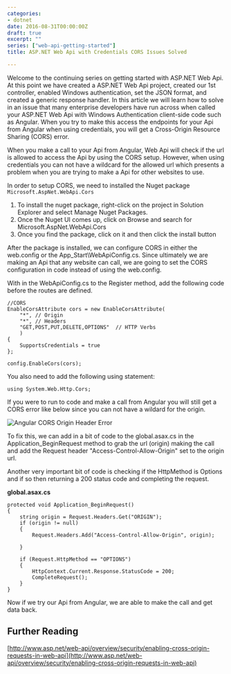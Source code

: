```yaml
---
categories:
- dotnet
date: 2016-08-31T00:00:00Z
draft: true
excerpt: ""
series: ["web-api-getting-started"]
title: ASP.NET Web Api with Credentials CORS Issues Solved

---
```


Welcome to the continuing series on getting started with ASP.NET Web Api.  At this point we have created a ASP.NET Web Api project, created our 1st controller, enabled Windows authentication, set the JSON format, and created a generic response handler.  In this article we will learn how to solve in an issue that many enterprise developers have run across when called your ASP.NET Web Api with Windows Authentication client-side code such as Angular.  When you try to make this access the endpoints for your Api from Angular when using credentials, you will get a Cross-Origin Resource Sharing (CORS) error.

When you make a call to your Api from Angular, Web Api will check if the url is allowed to access the Api by using the CORS setup.  However, when using credentials you can not have a wildcard for the allowed url which presents a problem when you are trying to make a Api for other websites to use.

In order to setup CORS, we need to installed the Nuget package `Microsoft.AspNet.WebApi.Cors`

1. To install the nuget package, right-click on the project in Solution Explorer and select Manage Nuget Packages.
1. Once the Nuget UI comes up, click on Browse and search for Microsoft.AspNet.WebApi.Cors
1. Once you find the package, click on it and then click the install button

After the package is installed, we can configure CORS in either the web.config or the App_Start\WebApiConfig.cs.  Since ultimately we are making an Api that any website can call, we are going to set the CORS configuration in code instead of using the web.config.

With in the WebApiConfig.cs to the Register method, add the following code before the routes are defined.

    //CORS
    EnableCorsAttribute cors = new EnableCorsAttribute(
        "*", // Origin
        "*", // Headers
        "GET,POST,PUT,DELETE,OPTIONS"  // HTTP Verbs
        )
    {
        SupportsCredentials = true
    };

    config.EnableCors(cors);

You also need to add the following using statement:

    using System.Web.Http.Cors;

If you were to run to code and make a call from Angular you will still get a CORS error like below since you can not have a wildard for the origin.

![Angular CORS Origin Header Error](/images/posts/web-api-cors/cors-no-origin-header.png)

To fix this, we can add in a bit of code to the global.asax.cs in the Application_BeginRequest method to grab the url (origin) making the call and add the Request header "Access-Control-Allow-Origin" set to the origin url.

Another very important bit of code is checking if the HttpMethod is Options and if so then returning a 200 status code and completing the request.

**global.asax.cs**

	protected void Application_BeginRequest()
    {
        string origin = Request.Headers.Get("ORIGIN");
        if (origin != null)
        {
            Request.Headers.Add("Access-Control-Allow-Origin", origin);

        }

        if (Request.HttpMethod == "OPTIONS")
        {
            HttpContext.Current.Response.StatusCode = 200;
            CompleteRequest();
        }
    }

Now if we try our Api from Angular, we are able to make the call and get data back.

## Further Reading

[http://www.asp.net/web-api/overview/security/enabling-cross-origin-requests-in-web-api](http://www.asp.net/web-api/overview/security/enabling-cross-origin-requests-in-web-api)
